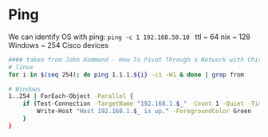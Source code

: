 # Ping

We can identify OS with ping: 
 `ping -c 1 192.168.50.10 ` ttl  ~ 64 nix ~ 128 Windows ~ 254 Cisco devices

```bash
#### taken from John Hammond - How To Pivot Through a Network with Chisel, https://www.youtube.com/watch?v=pbR_BNSOaMk&t=1878s
# linux 
for i in $(seq 254); do ping 1.1.1.${i} -c1 -W1 & done | grep from

# Windows 
1..254 | ForEach-Object -Parallel {
    if (Test-Connection -TargetName "192.168.1.$_" -Count 1 -Quiet -TimeoutSeconds 1) {
        Write-Host "Host 192.168.1.$_ is up." -ForegroundColor Green
    }
}
```




